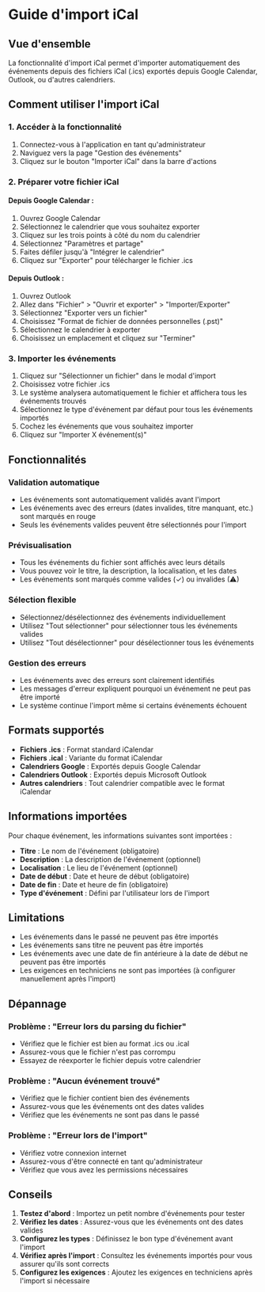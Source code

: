 # Guide d'import iCal

## Vue d'ensemble

La fonctionnalité d'import iCal permet d'importer automatiquement des événements depuis des fichiers iCal (.ics) exportés depuis Google Calendar, Outlook, ou d'autres calendriers.

## Comment utiliser l'import iCal

### 1. Accéder à la fonctionnalité

1. Connectez-vous à l'application en tant qu'administrateur
2. Naviguez vers la page "Gestion des événements"
3. Cliquez sur le bouton "Importer iCal" dans la barre d'actions

### 2. Préparer votre fichier iCal

#### Depuis Google Calendar :
1. Ouvrez Google Calendar
2. Sélectionnez le calendrier que vous souhaitez exporter
3. Cliquez sur les trois points à côté du nom du calendrier
4. Sélectionnez "Paramètres et partage"
5. Faites défiler jusqu'à "Intégrer le calendrier"
6. Cliquez sur "Exporter" pour télécharger le fichier .ics

#### Depuis Outlook :
1. Ouvrez Outlook
2. Allez dans "Fichier" > "Ouvrir et exporter" > "Importer/Exporter"
3. Sélectionnez "Exporter vers un fichier"
4. Choisissez "Format de fichier de données personnelles (.pst)"
5. Sélectionnez le calendrier à exporter
6. Choisissez un emplacement et cliquez sur "Terminer"

### 3. Importer les événements

1. Cliquez sur "Sélectionner un fichier" dans le modal d'import
2. Choisissez votre fichier .ics
3. Le système analysera automatiquement le fichier et affichera tous les événements trouvés
4. Sélectionnez le type d'événement par défaut pour tous les événements importés
5. Cochez les événements que vous souhaitez importer
6. Cliquez sur "Importer X événement(s)"

## Fonctionnalités

### Validation automatique
- Les événements sont automatiquement validés avant l'import
- Les événements avec des erreurs (dates invalides, titre manquant, etc.) sont marqués en rouge
- Seuls les événements valides peuvent être sélectionnés pour l'import

### Prévisualisation
- Tous les événements du fichier sont affichés avec leurs détails
- Vous pouvez voir le titre, la description, la localisation, et les dates
- Les événements sont marqués comme valides (✓) ou invalides (⚠)

### Sélection flexible
- Sélectionnez/désélectionnez des événements individuellement
- Utilisez "Tout sélectionner" pour sélectionner tous les événements valides
- Utilisez "Tout désélectionner" pour désélectionner tous les événements

### Gestion des erreurs
- Les événements avec des erreurs sont clairement identifiés
- Les messages d'erreur expliquent pourquoi un événement ne peut pas être importé
- Le système continue l'import même si certains événements échouent

## Formats supportés

- **Fichiers .ics** : Format standard iCalendar
- **Fichiers .ical** : Variante du format iCalendar
- **Calendriers Google** : Exportés depuis Google Calendar
- **Calendriers Outlook** : Exportés depuis Microsoft Outlook
- **Autres calendriers** : Tout calendrier compatible avec le format iCalendar

## Informations importées

Pour chaque événement, les informations suivantes sont importées :

- **Titre** : Le nom de l'événement (obligatoire)
- **Description** : La description de l'événement (optionnel)
- **Localisation** : Le lieu de l'événement (optionnel)
- **Date de début** : Date et heure de début (obligatoire)
- **Date de fin** : Date et heure de fin (obligatoire)
- **Type d'événement** : Défini par l'utilisateur lors de l'import

## Limitations

- Les événements dans le passé ne peuvent pas être importés
- Les événements sans titre ne peuvent pas être importés
- Les événements avec une date de fin antérieure à la date de début ne peuvent pas être importés
- Les exigences en techniciens ne sont pas importées (à configurer manuellement après l'import)

## Dépannage

### Problème : "Erreur lors du parsing du fichier"
- Vérifiez que le fichier est bien au format .ics ou .ical
- Assurez-vous que le fichier n'est pas corrompu
- Essayez de réexporter le fichier depuis votre calendrier

### Problème : "Aucun événement trouvé"
- Vérifiez que le fichier contient bien des événements
- Assurez-vous que les événements ont des dates valides
- Vérifiez que les événements ne sont pas dans le passé

### Problème : "Erreur lors de l'import"
- Vérifiez votre connexion internet
- Assurez-vous d'être connecté en tant qu'administrateur
- Vérifiez que vous avez les permissions nécessaires

## Conseils

1. **Testez d'abord** : Importez un petit nombre d'événements pour tester
2. **Vérifiez les dates** : Assurez-vous que les événements ont des dates valides
3. **Configurez les types** : Définissez le bon type d'événement avant l'import
4. **Vérifiez après l'import** : Consultez les événements importés pour vous assurer qu'ils sont corrects
5. **Configurez les exigences** : Ajoutez les exigences en techniciens après l'import si nécessaire 